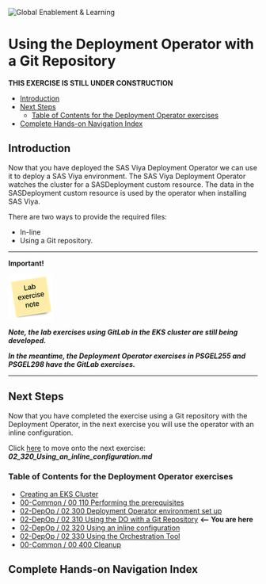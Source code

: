 ![Global Enablement & Learning](https://gelgitlab.race.sas.com/GEL/utilities/writing-content-in-markdown/-/raw/master/img/gel_banner_logo_tech-partners.jpg)

# Using the Deployment Operator with a Git Repository

**THIS EXERCISE IS STILL UNDER CONSTRUCTION**

* [Introduction](#introduction)
* [Next Steps](#next-steps)
  * [Table of Contents for the Deployment Operator exercises](#table-of-contents-for-the-deployment-operator-exercises)
* [Complete Hands-on Navigation Index](#complete-hands-on-navigation-index)

## Introduction

Now that you have deployed the SAS Viya Deployment Operator we can use it to deploy a SAS Viya environment.
The SAS Viya Deployment Operator watches the cluster for a SASDeployment custom resource. The data in the SASDeployment custom resource is used by the operator when installing SAS Viya.

There are two ways to provide the required files:

* In-line
* Using a Git repository.

---

**Important!**

![Lab note](../../img/Lab_note.png)

***Note, the lab exercises using GitLab in the EKS cluster are still being developed.***

***In the meantime, the Deployment Operator exercises in PSGEL255 and PSGEL298 have the GitLab exercises.***

<!--

In this exercise we will look at using the Git method, using the GitLab server that you set-up in the initial exercise.

This exercise assumes that you have completed the initial setup steps, [see here](./11_300_Deployment_Operator_environment_set-up.md).

To illustrate using the deployment operator, in this lab you will use the operator to perform the following tasks:

* Deploy a specific cadence release.
* Upgrade within that cadence release.
* Upgrade to a new cadence version.

## Using the Deployment Operator to deploy a specific version (CADENCE_RELEASE) of Viya

Earlier you created the GitLab server, in this exercise you will create a "**Discovery**" project that will be used to manage the files for the SAS environment.

Again, we will use the default Administration (root) user to simplify the exercise instructions.

Use the following steps to configure and deploy the SAS environment.

### Step 1. Extract the order secrets

For this you need the certificates that are contained in the `SASViyaV4_{order number}_certs.zip` file, as well as the license file.

1. Unzip the files.

    ```sh
    # Set environment variable
    DEPOP_VER=stable-2020.1.5

    # Create target directory
    mkdir -p ~/project/operator-driven/git-projects/discovery/secrets
    cd ~/project/operator-driven/git-projects/discovery/secrets
    #unzip files
    unzip ~/project/operator-setup/${DEPOP_VER}/SASViyaV4_*_certs.zip
    ```

1. Copy the license file.

   To make the next lab steps easier we will give the license file a generic name (**SASViyaV4_license.jwt**).

    ```sh
    # Create license directory
    mkdir -p ~/project/operator-driven/git-projects/discovery/secrets/license
    # Copy the files
    cp ~/project/operator-setup/${DEPOP_VER}/*.jwt ~/project/operator-driven/git-projects/discovery/secrets/license/SASViyaV4_license.jwt
    ```

### Step 2. Create the Viya configuration for Discovery

#### 2.1 Configure Crunchy for TLS

1. Following the instructions in the postgres README file, we are told to create this file.

    ```sh
    cd ~/project/operator-driven/git-projects/discovery

    mkdir -p ./site-config/postgres

    cat ~/project/operator-setup/${DEPOP_VER}/sas-bases/examples/configure-postgres/internal/custom-config/postgres-custom-config.yaml | \
    sed 's|\-\ {{\ HBA\-CONF\-HOST\-OR\-HOSTSSL\ }}|- hostssl|g' | \
    sed 's|\ {{\ PASSWORD\-ENCRYPTION\ }}| scram-sha-256|g' \
    > ./site-config/postgres/postgres-custom-config.yaml
    ```

#### 2.2 Creating a TLS-related file in `./site-config/`

2. Creating a TLS configuration.

    ```sh
    cd ~/project/operator-driven/git-projects/discovery
    mkdir -p ./site-config/security/
    # create the certificate issuer called "sas-viya-issuer"
    sed 's|{{.*}}|sas-viya-issuer|g' ~/project/operator-setup/${DEPOP_VER}/sas-bases/examples/security/cert-manager-provided-ingress-certificate.yaml  \
    > ./site-config/security/cert-manager-provided-ingress-certificate.yaml
    ```

#### 2.3 Create the sitedefault file

In this exercise we will use an OpenLDAP server (GELLDAP) deployed into the Viya namespace. The GELLDAP server comes with pre-written sitedefault and SSSD information.

3. Let's copy the provided file in the proper location. This is under the site-config folder

    ```sh
    # Copy the site-default file
    cp ~/project/operator-driven/git-projects/gelldap2/no_TLS/gelldap-sitedefault.yaml \
    ~/project/operator-driven/git-projects/discovery/site-config/
    ```

#### 2.4 Create the storage class patch

A custom Storage Class will be used to support RWX access for components that needs it (CAS, backup manager, etc...)

1. Run this code to create a patch that we will reference in our kustomization.yaml file

    ```sh
    cd ~/project/operator-driven/git-projects/discovery/site-config/
    cat > ~/project/operator-driven/git-projects/discovery/site-config/storageclass.yaml <<-EOF
    kind: PersistentStorageClass
    metadata:
      name: wildcard
    spec:
      storageClassName: sas-gke #GCP file with sas UID/GID
    EOF
    ```

#### 2.5 Create the kustomization.yaml file

Now that you have created the above configuration files you need a kustomisation.yaml file that references them.

4. Issue the following command to create the kustomization.yaml file.

    ```sh
    NS=discovery
    STUDENT=$(cat ~/student.txt)
    INGRESS_FQDN=$STUDENT.gelsandbox.gke.unx.sas.com

    bash -c "cat << EOF > ~/project/operator-driven/git-projects/discovery/kustomization.yaml
    ---
    #namespace: discovery
    namespace: ${NS}
    resources:
      - sas-bases/base
      - sas-bases/overlays/cert-manager-issuer     # TLS
      - sas-bases/overlays/network/ingress
      - sas-bases/overlays/network/ingress/security   # TLS
      - sas-bases/overlays/internal-postgres
      - sas-bases/overlays/crunchydata
      - sas-bases/overlays/cas-server
      - sas-bases/overlays/internal-elasticsearch    # New Stable 2020.1.3
      - sas-bases/overlays/update-checker       # added update checker
      - sas-bases/overlays/cas-server/auto-resources    # CAS-related
    configurations:
      - sas-bases/overlays/required/kustomizeconfig.yaml  # required for 0.6
    transformers:
      - sas-bases/overlays/network/ingress/security/transformers/product-tls-transformers.yaml   # TLS
      - sas-bases/overlays/network/ingress/security/transformers/ingress-tls-transformers.yaml   # TLS
      - sas-bases/overlays/network/ingress/security/transformers/backend-tls-transformers.yaml   # TLS
      - sas-bases/overlays/internal-elasticsearch/sysctl-transformer.yaml                    # New Stable 2020.1.3
      - sas-bases/overlays/required/transformers.yaml
      - sas-bases/overlays/internal-postgres/internal-postgres-transformer.yaml
      - site-config/security/cert-manager-provided-ingress-certificate.yaml     # TLS
      - sas-bases/overlays/cas-server/auto-resources/remove-resources.yaml    # CAS-related
      - sas-bases/overlays/internal-elasticsearch/internal-elasticsearch-transformer.yaml    # New Stable 2020.1.3
      #- sas-bases/overlays/scaling/zero-scale/phase-0-transformer.yaml
      #- sas-bases/overlays/scaling/zero-scale/phase-1-transformer.yaml

    # set a custom Storage Class for PersistentVolumeClaims
    # a new SC is required to support ReadWriteMany access
    # Note: annotationSelector is how we limit which PV use azurefiles/RWX versus default RWO.
    patches:
      - path: site-config/storageclass.yaml
        target:
          kind: PersistentVolumeClaim
          annotationSelector: sas.com/component-name in (sas-cas-operator,sas-backup-job,sas-event-stream-processing-studio-app,sas-reference-data-deploy-utilities,sas-data-quality-services,sas-model-publish,sas-commonfiles) # becomes default for sas-backup-job,sas-data-quality-services,sas-commonfiles with 2020.1.4
    configMapGenerator:
      - name: ingress-input
        behavior: merge
        literals:
          - INGRESS_HOST=${NS}.${INGRESS_FQDN}
      - name: sas-shared-config
        behavior: merge
        literals:
          - SAS_SERVICES_URL=https://${NS}.${INGRESS_FQDN}
      - name: sas-consul-config            ## This injects content into consul. You can add, but not replace
        behavior: merge
        files:
          - SITEDEFAULT_CONF=site-config/gelldap-sitedefault.yaml # point to our GELLDAP configured site-default
      # # This is to fix an issue that only appears in RACE Exnet.
      # # Do not do this at a customer site
      - name: sas-go-config
        behavior: merge
        literals:
          - SAS_BOOTSTRAP_HTTP_CLIENT_TIMEOUT_REQUEST='5m'
    generators:
      - site-config/postgres/postgres-custom-config.yaml
    EOF"
    ```

#### 2.6 Push the Viya configuration files to the Git project

Now we need to push the configuration files to the Git project to put them under version control.

1. Issue the following commands to push the files.

    ```sh
    cd ~/project/operator-driven/git-projects/discovery

    PROJECT_URL=http://gitlab.${INGRESS_FQDN}/root/discovery.git

    # Initialize the Discovery git repository
    git init
    git remote add origin $PROJECT_URL

    # Now push the file to your Git project
    git add .
    git commit -m "Initial commit of the Discovery configuration."

    # PUSH the files
    git push $PROJECT_URL
    ```

    The Discovery project should now have your Viya configuration files. Feel free to check!

    To get the URL and password for the admin user issue the following.

    ```sh
    cat ~/urls.md | grep GitLab
    ```

### Step 3. Create the deployment Custom Resource

The next step is to create the custom resource for the Discovery environment. But first some advice on creating the SASDeployment custom resource definition.

In order to use, or reference, the files storage in the Git project the 'userContent', license information and secrets all need to reference the Git project.

The deployment operator uses the HashiCorp 'Go-Getter' code. To understand the format of the reference see [HashiCorp's Go Getter](https://pkg.go.dev/github.com/hashicorp/go-getter@v1.4.1?tab=overview#url-format). For example, in your environment it would look something like the following.

```log
userContent:
  url: git::http://gitlab.<your_sas_ID>.gelsandbox.aks.unx.sas.com/root/discovery.git
```

Before you create the custom resource we need to add an annotation to ensure that all the configuration files are read when the 'kubectl apply' is issued. In the code below you will see a line with the following: `operator.sas.com/checksum: ""`

**So, why do you need to do this?**

The short answer is that the deployment operator is only looking for changes to a Custom Resource. If the CR exists and the change is in the kustomization.yaml or one of the other configuration files this wouldn't be picked up.

Changing the 'checksum' will force a change to trigger the deployment operator, the operator will then go and access and read ALL the YAML configuration (YAML) files. Thus updating your deployment. Later you will change the CAS Server configuration to illustrate this type of change.

*Please note, at the time of updating this lab exercise the need to null the checksum is undocumented.*

To deploy the SAS Viya environment using a custom resource that references the files in the GitLab project you would need to create the following.

```log
apiVersion: orchestration.sas.com/v1alpha1
kind: SASDeployment
metadata:
  annotations:
    environment.orchestration.sas.com/readOnlyRootFilesystem: "false"
    operator.sas.com/checksum: ""
  name: discovery-sasdeployment
spec:
  cadenceName: "stable"
  cadenceVersion: "2020.1.4"
  cadenceRelease: "20210406.1617742339205"
  repositoryWarehouse:
    url: https://ses.sas.download/ses           ## this is the default value
    updatePolicy: Never                         ## this is the default value. The alternative is 'Releases'
  # The following is an example of using URLs to specify user
  # content, a license, a client certificate, and a CA certiciate.
  userContent:
    # See HashiCorp's Go Getter "URL Format" documentation for details:
    #    https://pkg.go.dev/github.com/hashicorp/go-getter@v1.4.1?tab=overview#url-format
    url: git::http://gitlab.<your wildcard alias>/root/discovery.git
  license:
    url: http://gitlab.<your wildcard alias>/root/discovery/-/raw/master/secrets/license/SASViyaV4_license.jwt
  clientCertificate:
    url: http://gitlab.<your wildcard alias>/root/discovery/-/raw/master/secrets/entitlement-certificates/entitlement_certificate.pem
  caCertificate:
    url: http://gitlab.<your wildcard alias>/root/discovery/-/raw/master/secrets/ca-certificates/SAS_CA_Certificate.pem
```

*Note: You might have noticed that we have "hard-coded" the cadence version and release to use an older version of Viya. The goal is to show you (in the following steps) how to use the deployment operator to update the software to a more recent release and version.*

1. Issue the following command to create the custom resource.

    ```sh
    cd ~/project/operator-driven/git-projects/discovery/

    # STUDENT=$(cat ~/student.txt)
    # INGRESS_FQDN=$STUDENT.gelsandbox.aks.unx.sas.com

    echo $INGRESS_FQDN

    bash -c "cat << EOF > ~/project/operator-driven/git-projects/discovery/discovery-url-sasdeployment.yaml
    apiVersion: orchestration.sas.com/v1alpha1
    kind: SASDeployment
    metadata:
      annotations:
        environment.orchestration.sas.com/readOnlyRootFilesystem: \"false\"
        operator.sas.com/checksum: \"\"
      name: discovery-sasdeployment
    spec:
      cadenceName: \"stable\"
      cadenceVersion: \"2020.1.4\"
      cadenceRelease: \"20210406.1617742339205\"
      repositoryWarehouse:
        url: https://ses.sas.download/ses           ## this is the default value
        updatePolicy: Never                         ## this is the default value. The alternative is 'Releases'
      # The following is an example of using URLs to specify user
      # content, a license, a client certificate, and a CA certiciate.
      userContent:
        # See HashiCorp's Go Getter \"URL Format\" documentation for details:
        #    https://pkg.go.dev/github.com/hashicorp/go-getter@v1.4.1?tab=overview#url-format
        url: git::http://gitlab.${INGRESS_FQDN}/root/discovery.git
      license:
        url: http://gitlab.${INGRESS_FQDN}/root/discovery/-/raw/master/secrets/license/SASViyaV4_license.jwt
      clientCertificate:
        url: http://gitlab.${INGRESS_FQDN}/root/discovery/-/raw/master/secrets/entitlement-certificates/entitlement_certificate.pem
      caCertificate:
        url: http://gitlab.${INGRESS_FQDN}/root/discovery/-/raw/master/secrets/ca-certificates/SAS_CA_Certificate.pem
    EOF"
    ```

1. Following good practice we should push the CR to your Discovery Git project.

    ```sh
    cd ~/project/operator-driven/git-projects/discovery

    PROJECT_URL=http://gitlab.${INGRESS_FQDN}/root/discovery.git

    # Now push the CR file to your Git project
    git add .
    git commit -m "Commit the CR for the Discovery configuration."

    # PUSH the files
    git push $PROJECT_URL
    ```

### Step 4. Deploy GELLDAP to the Discovery namespace

We will use the GEL OpenLDAP (GELLDAP) as the LDAP for user authentication and identities. So we need to set this up first.  We will run the GELLDAP within the Discovery namespace to simplify the connectivity to the GELLDAP instance.

1. Create the discovery namespace.

    ```sh
    kubectl create ns discovery
    ```

1. Deploy GELLDAP into the Discovery namespace using your Git project.

    ```sh
    cd ~/project/operator-driven/git-projects/gelldap2/
    # Set the namespace and deploy
    NS=discovery
    kubectl apply -f gelldap-build.yaml -n ${NS}
    ```

1. Use the following to confirm the pod is running.

    ```sh
    # Confirm that the gelldap pod is running
    kubectl -n ${NS} get all,cm -l app.kubernetes.io/part-of=gelldap
    ```

    You should see output similar to the following.

    ```log
    NAME                                  READY   STATUS    RESTARTS   AGE
    pod/gelldap-server-5bf7594dd7-xx429   1/1     Running   0          15s

    NAME                      TYPE        CLUSTER-IP     EXTERNAL-IP   PORT(S)             AGE
    service/gelldap-service   ClusterIP   10.0.145.81    <none>        389/TCP             15s
    service/gelmail-service   ClusterIP   10.0.174.233   <none>        1025/TCP,8025/TCP   15s

    NAME                             READY   UP-TO-DATE   AVAILABLE   AGE
    deployment.apps/gelldap-server   1/1     1            1           15s

    NAME                                        DESIRED   CURRENT   READY   AGE
    replicaset.apps/gelldap-server-5bf7594dd7   1         1         1       15s

    NAME                                 DATA   AGE
    configmap/gelldap-bootstrap-users    1      15s
    configmap/gelldap-memberof-overlay   1      15s
    ```


### Step 5. Apply the CR to deploy the discovery environment

Now apply the CR yaml file to deploy the SAS Viya software.

You could do this using the local copy of the custom resource YAML, using the following command. But **DON'T!**

```sh
kubectl apply -f discovery-url-sasdeployment.yaml -n discovery
```

It would be better to use the custom resource stored in the Git project. This is to illustrate using files that have been placed under version control.

---

![notes](../../img/Lab_note.png)

Before you can use the `kubectl apply` referencing the files in the Git project we will make the Discovery project "**Public**".

We need to do this as when you created the project using the command-line it was created as a private project by default. Additionally, to simplify the lab exercises we haven't created an SSH key and added it to your GitLab configuration.

Perform the following manual steps to make the Discovery project public.

1. Login to your GitLab instance. Use the following to get the URL and root user password.

    ```sh
    cat ~/urls.md | grep GitLab
    ```

1. Open the project settings.

    ![discovery_settings1](../../img/discovery_settings.png)

1. Make the project "**Public**" and '**save changes**'.

    ![discovery_settings2](../../img/discovery_settings2.png)

---

Now that the Discovery project is Public you can proceed with deploying the SAS Viya environment.

4. Deploy the discovery environment.

    ```sh
    # Set the namespace and Git URL
    NS=discovery
    GITLAB_URL=http://gitlab.${INGRESS_FQDN}

    # Issue the apply command using the Git project reference
    kubectl apply -f ${GITLAB_URL}/root/discovery/-/raw/master/discovery-url-sasdeployment.yaml -n ${NS}
    ```

1. Make sure it has worked and that the SASDeployment CR was successfully deployed.

    ```sh
    watch kubectl -n discovery get SASDeployment
    ```

    You should see the state change from PENDING -> RECONCILING -> SUCCEEDED. For example.

    ```log
    NAME                      STATE       CADENCENAME   CADENCEVERSION   CADENCERELEASE           AGE
    discovery-sasdeployment   SUCCEEDED   stable        2020.1.4         20210406.1617742339205   2m15s
    ```

    If it is in a "FAILED" state, then run this command to determine the issue.

    ```sh
    kubectl -n discovery describe SASDeployment
    ```

Otherwise, you can watch the deployment progress using the following command.

```sh
watch kubectl -n discovery get pods -o wide
```

Notice the presence, in that namespace, of a pod called `sas-deployment-operator-reconcile`. If you look at the logs of this pod, you will see the activities performed by it.

### Login to confirm you have a working environment (optional)

Before you proceed you might want to confirm that you have a working environment. Once the environment has started you could logon to confirm the access using one of the LDAP users.

* Username: sasadm
* Password: lnxsas

1. Let's store the URLs in a file, for later use.

    ```sh
    NS=discovery
    DRIVE_URL="https://$(kubectl -n ${NS} get ing sas-drive-app -o custom-columns='hosts:spec.rules[*].host' --no-headers)/SASDrive/"
    EV_URL="https://$(kubectl -n ${NS} get ing sas-drive-app -o custom-columns='hosts:spec.rules[*].host' --no-headers)/SASEnvironmentManager/"
    # Write the URLs to the urls.md file
    printf "\n" | tee -a ~/urls.md
    printf "\n  ************************ $NS URLs ************************" | tee -a ~/urls.md
    printf "\n* [Viya Drive ($NS) URL (HTTP**S**)]( ${DRIVE_URL} )" | tee -a ~/urls.md
    printf "\n* [Viya Environment Manager ($NS) URL (HTTP**S**)]( ${EV_URL} )\n\n" | tee -a ~/urls.md
    ```

1. Login to confirm your access.

    Use the following command to view the stored URLs.

    ```sh
    cat ~/urls.md | grep discovery
    ```

### Step 6. Confirm the version, and check for updates

Earlier, we chose a very specific version of the software (`cadenceRelease: "20210406.1617742339205"`).

So now, we need to confirm that is what we got, and we need to check if by chance there would be any updates available.

1. First, to confirm the version, you can run:

    ```sh
    kubectl -n discovery get cm -o yaml | grep ' SAS_CADENCE'
    ```

1. You should see exactly (pay particular attention to the `_RELEASE` line):

    ```log
    SAS_CADENCE_DISPLAY_NAME: Stable 2020.1.4
    SAS_CADENCE_DISPLAY_SHORT_NAME: Stable
    SAS_CADENCE_DISPLAY_VERSION: 2020.1.4
    SAS_CADENCE_NAME: stable
    SAS_CADENCE_RELEASE: "20210406.1617742339205"
    SAS_CADENCE_VERSION: 2020.1.4
    ```

1. Now, in order to check for updates, we need to use the aptly-named "update-checker".

   Start by locating the Kubernetes cronjob called **update-checker**.

    ```sh
    kubectl -n discovery get cronjobs
    ```

    You should see:

    ```log
    NAME                                 SCHEDULE       SUSPEND   ACTIVE   LAST SCHEDULE   AGE
    sas-backup-purge-job                 15 0 1/1 * ?   False     0        <none>          15h
    sas-deployment-operator-autoupdate   29 12 * * *    False     0        <none>          6h16m
    sas-scheduled-backup-job             0 1 * * 0      False     0        <none>          15h
    sas-update-checker                   0 0 * * 0      False     0        <none>          15h
    ```

1. To create a new Job from this CronJob, execute:

    ```sh
    kubectl -n discovery create job --from=cronjob/sas-update-checker  instant-update-check-001
    ```

1. Review the **Job** and the **Pod**

    ```sh
    kubectl -n discovery get job,pod  -l 'app.kubernetes.io/name=sas-orchestration'
    ```

    You should see:

    ```log
    NAME                                                   COMPLETIONS   DURATION   AGE
    job.batch/instant-update-check-001                     1/1           5s         2m
    job.batch/sas-deployment-operator-reconcile-87e8de19   1/1           2m39s      6h20m
    job.batch/sas-deployment-operator-reconcile-8ad6f7fb   1/1           2m40s      15h

    NAME                                                   READY   STATUS      RESTARTS   AGE
    pod/instant-update-check-001-t9mtj                     0/1     Completed   0          2m
    pod/sas-deployment-operator-reconcile-87e8de19-4rkhj   0/1     Completed   0          6h20m
    pod/sas-deployment-operator-reconcile-8ad6f7fb-tp8d7   0/1     Completed   0          15h
    ```

1. And so now, let's look at the log of the "instant-update-check" pod:

    ```sh
    kubectl -n discovery logs  $(kubectl -n discovery get pods | grep instant | cut -d " " -f 1 )
    ```

   The output is quite large, but you should look at it carefully. It will be similar to this sample output.

    <details>

    <summary>Click to expand, to see the sample output.</summary>

    ```log
    The report command started
    Current time is '2021-05-05T22:43:49Z'
    Deployed release 'stable-2020.1.4-20210406.1617742339205':
        Support level is 'SUPPORTED'
        Support ends '2021-07-21T14:00:00.000Z'
    New release available for deployed version 'stable-2020.1.4': 'stable-2020.1.4-20210505.1620229048452'.
        New content available at: 'stable-2020.1.4-20210505.1620229048452'.
            Different versions:
                'sas-analytics-services' version '1.13.0-20210309.1615322162904' has an available update '1.13.2-20210414.1618427696399'
                'sas-backup-agent' version '2.24.3-20210316.1615901768492' has an available update '2.24.6-20210407.1617792857004'
                'sas-backup-job' version '1.18.2-20210323.1616504867137' has an available update '1.18.3-20210401.1617273571438'
                'sas-cachelocator' version '1.24.5-20210318.1616103911039' has an available update '1.24.6-20210406.1617715328324'
                'sas-cacheserver' version '1.24.5-20210318.1616103881060' has an available update '1.24.6-20210406.1617715295807'
                'sas-cas-control' version '2.4.1-20210304.1614885072841' has an available update '2.4.5-20210405.1617653469642'
                'sas-cas-operator' version '3.2.23-20210309.1615320605476' has an available update '3.2.24-20210414.1618408873485'
                'sas-cas-server' version '1.16.6-20210326.1616795492064' has an available update '1.16.11-20210421.1619014115607'
                'sas-code-debugger' version '2.1.11-20210215.1613415421566' has an available update '2.1.13-20210402.1617386109299'
                'sas-compute' version '1.14.19-20210325.1616679207336' has an available update '1.14.22-20210418.1618749206505'
                'sas-config-init' version '1.6.10-20210312.1615510802609' has an available update '1.6.11-20210503.1620068776084'
                'sas-consul-server' version '1.310005.1-20210310.1615404407333' has an available update '1.310005.2-20210405.1617664394581'
                'sas-data-plans' version '1.23.1-20210302.1614725210974' has an available update '1.23.5-20210406.1617718877266'
                'sas-data-profiles' version '4.34.0-20210302.1614728468176' has an available update '4.34.1-20210406.1617728426916'
                'sas-data-studio-app' version '1.24.6-20210310.1615401382263' has an available update '1.24.14-20210407.1617823823976'
                'sas-db-migrator' version '1.2.3-20210312.1615590860623' has an available update '1.2.4-20210408.1617895499636'
                'sas-deployment-operator' version '1.41.0-20210312.1615582998643' has an available update '1.41.3-20210428.1619651404265'
                'sas-job-execution-app' version '2.19.1-20210311.1615466379861' has an available update '2.19.3-20210407.1617803223272'
                'sas-k8s-common' version '2.13.5-20210322.1616439847387' has an available update '2.13.8-20210414.1618432327352'
                'sas-krb5-proxy' version '1.0.1-20210317.1616006523568' has an available update '1.0.2-20210414.1618425122342'
                'sas-lineage-app' version '2.12.0-20210303.1614811918098' has an available update '2.12.1-20210407.1617808160855'
                'sas-logon-app' version '2.43.1-20210305.1614982778041' has an available update '2.43.6-20210416.1618595762782'
                'sas-model-publish' version '2.30.6-20210310.1615396889324' has an available update '2.30.8-20210427.1619540956586'
                'sas-open-source-config' version '1.28.3-20210315.1615792716625' has an available update '1.28.4-20210330.1617121625641'
                'sas-orchestration' version '1.41.1-20210319.1616121181095' has an available update '1.41.3-20210428.1619651404265'
                'sas-prepull' version '1.4.3-20210318.1616072014686' has an available update '1.4.4-20210419.1618847140884'
                'sas-programming-environment' version '1.15.21-20210326.1616800406785' has an available update '1.15.23-20210416.1618609563168'
                'sas-readiness' version '1.6.0-20210311.1615494587649' has an available update '1.6.1-20210416.1618593053927'
                'sas-restore-job' version '1.18.2-20210323.1616504867137' has an available update '1.18.3-20210401.1617273571438'
                'sas-scheduler' version '3.28.0-20210304.1614892522244' has an available update '3.28.1-20210326.1616783575158'
                'sas-score-definitions' version '2.24.0-20210302.1614706212246' has an available update '2.24.3-20210408.1617906468822'
                'sas-score-execution' version '2.23.0-20210302.1614706428231' has an available update '2.23.3-20210408.1617906608535'
                'sas-transfer' version '2.32.2-20210311.1615473474297' has an available update '2.32.4-20210421.1619027841205'
                'sas-transformations' version '2.25.1-20210302.1614725096216' has an available update '2.25.5-20210406.1617718766580'
    New release available for deployed cadence 'stable': 'stable-2020.1.5-20210505.1620237169526'.
        New content available at: 'stable-2020.1.5-20210505.1620237169526'.
            Different versions:
                'sas-analytics-components' version '20.21.0-20210304.1614869982571' has an available update '20.22.3-20210411.1618136560504'
                'sas-analytics-events' version '1.6.0-20210303.1614804432652' has an available update '1.7.0-20210408.1617909885680'
                'sas-analytics-services' version '1.13.0-20210309.1615322162904' has an available update '1.13.2-20210414.1618427696399'
                'sas-annotations' version '2.12.0-20210305.1614944041393' has an available update '2.13.1-20210408.1617875839639'
                'sas-app-registry' version '1.55.10-20210305.1614966534321' has an available update '1.57.15-20210409.1617963544181'
                'sas-arke' version '1.8.3-20210310.1615411212474' has an available update '1.9.3-20210406.1617718891428'
                'sas-audit' version '1.60.1-20210312.1615562197675' has an available update '1.61.0-20210406.1617720769810'
                'sas-authorization' version '3.34.2-20210310.1615412339711' has an available update '3.35.3-20210413.1618326031678'
                'sas-backup-agent' version '2.24.3-20210316.1615901768492' has an available update '2.25.0-20210410.1618053198693'
                'sas-backup-job' version '1.18.2-20210323.1616504867137' has an available update '1.19.1-20210415.1618501536728'
                'sas-cachelocator' version '1.24.5-20210318.1616103911039' has an available update '1.25.2-20210416.1618534317103'
                'sas-cacheserver' version '1.24.5-20210318.1616103881060' has an available update '1.25.2-20210416.1618534495508'
                'sas-cas-administration' version '1.29.2-20210304.1614887691361' has an available update '1.30.1-20210407.1617818043521'
                'sas-cas-control' version '2.4.1-20210304.1614885072841' has an available update '2.4.5-20210405.1617653469642'
                'sas-cas-operator' version '3.2.23-20210309.1615320605476' has an available update '3.3.20-20210419.1618845902632'
                'sas-cas-server' version '1.16.6-20210326.1616795492064' has an available update '1.17.36-20210419.1618868580047'
                'sas-catalog-services' version '4.11.1-20210308.1615210347472' has an available update '4.13.0-20210407.1617805937704'
                'sas-certframe' version '3.12.4-20210310.1615413864075' has an available update '3.13.8-20210406.1617724576236'
                'sas-code-debugger' version '2.1.11-20210215.1613415421566' has an available update '2.1.13-20210402.1617386109299'
                'sas-comments' version '2.60.0-20210309.1615277703539' has an available update '2.61.0-20210409.1617977727358'
                'sas-commonfiles' version '1.0.7-20210331.1617232143874' has an available update '1.1.9-20210419.1618851058873'
                'sas-compute' version '1.14.19-20210325.1616679207336' has an available update '1.15.1-20210416.1618599907572'
                'sas-config-init' version '1.6.10-20210312.1615510802609' has an available update '1.6.11-20210503.1620068776084'
                'sas-config-reconciler' version '1.6.1-20210305.1614954838163' has an available update '1.7.0-20210409.1618007671053'
                'sas-configuration' version '1.62.0-20210309.1615317988666' has an available update '1.63.0-20210409.1618001501712'
                'sas-consul-server' version '1.310005.1-20210310.1615404407333' has an available update '1.310005.2-20210405.1617664394581'
                'sas-conversation-designer-app' version '2.2.1-20210314.1615687376180' has an available update '2.4.6-20210412.1618251378849'
                'sas-credentials' version '1.29.0-20210305.1614957147923' has an available update '1.30.1-20210413.1618326618253'
                'sas-crossdomainproxy' version '1.15.1-20210302.1614705346645' has an available update '1.16.2-20210408.1617896965651'
                'sas-crunchy-data-operator-api-server' version '20.6.1-20210324.1616614042834' has an available update '20.7.0-20210405.1617627932781'
                'sas-crunchy-data-postgres-operator' version '20.9.5-20210318.1616076036914' has an available update '20.10.0-20210406.1617736150985'
                'sas-data-explorer-app' version '1.25.2-20210303.1614797282819' has an available update '1.26.0-20210406.1617720570935'
                'sas-data-flows' version '1.10.0-20210303.1614807803071' has an available update '1.13.0-20210414.1618435088215'
                'sas-data-mining-models' version '39.14.0-20210308.1615219395547' has an available update '39.15.5-20210414.1618429666294'
                'sas-data-mining-project-settings' version '39.12.0-20210308.1615221338764' has an available update '39.13.4-20210406.1617721655096'
                'sas-data-mining-results' version '22.28.0-20210308.1615221944652' has an available update '22.29.5-20210406.1617721643685'
                'sas-data-mining-services' version '39.26.25-20210310.1615412195092' has an available update '39.30.27-20210414.1618396623961'
                'sas-data-plans' version '1.23.1-20210302.1614725210974' has an available update '1.23.5-20210406.1617718877266'
                'sas-data-profiles' version '4.34.0-20210302.1614728468176' has an available update '4.34.1-20210406.1617728426916'
                'sas-data-server-utility' version '20.10.5-20210319.1616161247337' has an available update '20.11.1-20210408.1617844217390'
                'sas-data-sources' version '3.35.0-20210303.1614787453902' has an available update '3.36.0-20210407.1617805905247'
                'sas-data-studio-app' version '1.24.6-20210310.1615401382263' has an available update '1.24.14-20210407.1617823823976'
                'sas-db-migrator' version '1.2.3-20210312.1615590860623' has an available update '1.2.4-20210408.1617895499636'
                'sas-deployment-data' version '1.5.1-20210311.1615501649124' has an available update '1.6.0-20210412.1618249972381'
                'sas-deployment-operator' version '1.41.0-20210312.1615582998643' has an available update '1.45.1-20210429.1619740634080'
                'sas-device-management' version '2.46.0-20210309.1615268644823' has an available update '2.53.0-20210409.1617943377173'
                'sas-drive-app' version '3.19.1-20210310.1615364293189' has an available update '3.23.5-20210414.1618384776894'
                'sas-environment-manager-app' version '4.13.16-20210316.1615870797521' has an available update '4.16.18-20210414.1618431306656'
                'sas-feature-flags' version '1.0.0-20210305.1614980316272' has an available update '1.2.22-20210409.1617965810945'
                'sas-files' version '2.42.3-20210318.1616063551156' has an available update '2.44.0-20210415.1618486051181'
                'sas-folders' version '2.60.1-20210309.1615298410778' has an available update '2.61.2-20210409.1617979326244'
                'sas-fonts' version '1.101.0-20210309.1615279369197' has an available update '1.109.0-20210409.1617954063443'
                'sas-geo-enrichment' version '1.21.0-20210304.1614827769190' has an available update '1.22.1-20210407.1617817722183'
                'sas-gpu-server' version '0.11.22-20210316.1615904419061' has an available update '0.12.31-20210419.1618827997271'
                'sas-graph-builder-app' version '1.80.0-20210309.1615308674461' has an available update '1.87.0-20210412.1618240606159'
                'sas-graph-templates' version '1.95.0-20210309.1615281458778' has an available update '1.101.0-20210413.1618301838568'
                'sas-identities' version '2.42.1-20210304.1614892395214' has an available update '2.43.1-20210413.1618327631242'
                'sas-import-9' version '1.12.39-20210312.1615563067954' has an available update '1.14.40-20210412.1618216628116'
                'sas-information-catalog-app' version '1.4.2-20210312.1615575645877' has an available update '1.6.0-20210407.1617807707115'
                'sas-job-execution' version '2.30.2-20210311.1615494455381' has an available update '2.31.1-20210413.1618328183448'
                'sas-job-execution-app' version '2.19.1-20210311.1615466379861' has an available update '2.19.3-20210407.1617803223272'
                'sas-k8s-common' version '2.13.5-20210322.1616439847387' has an available update '2.16.5-20210428.1619574503181'
                'sas-krb5-proxy' version '1.0.1-20210317.1616006523568' has an available update '1.0.2-20210414.1618425122342'
                'sas-launcher' version '1.25.11-20210322.1616441352568' has an available update '1.26.3-20210412.1618234113254'
                'sas-lineage-app' version '2.12.0-20210303.1614811918098' has an available update '2.12.1-20210407.1617808160855'
                'sas-links' version '1.111.0-20210309.1615285306337' has an available update '1.121.0-20210413.1618305565231'
                'sas-localization' version '1.13.10-20210317.1616019118285' has an available update '1.15.34-20210504.1620113208179'
                'sas-logon-app' version '2.43.1-20210305.1614982778041' has an available update '2.44.4-20210419.1618836339613'
                'sas-mail' version '1.59.0-20210304.1614866752667' has an available update '1.60.0-20210408.1617905036149'
                'sas-maps' version '1.118.0-20210309.1615285797078' has an available update '1.132.0-20210414.1618392371245'
                'sas-ml-pipeline-automation' version '39.26.0-20210308.1615222182668' has an available update '39.27.7-20210414.1618408485342'
                'sas-model-publish' version '2.30.6-20210310.1615396889324' has an available update '2.32.3-20210414.1618370149646'
                'sas-model-repository' version '3.17.44-20210310.1615414712160' has an available update '3.18.76-20210416.1618608008242'
                'sas-model-studio-app' version '1.77.2-20210308.1615241926715' has an available update '1.90.0-20210409.1618000712671'
                'sas-natural-language-conversations' version '1.6.2-20210312.1615572243715' has an available update '1.7.1-20210409.1617973667898'
                'sas-natural-language-generation' version '1.9.2-20210311.1615424130725' has an available update '1.10.0-20210408.1617850497269'
                'sas-natural-language-understanding' version '3.7.1-20210311.1615424640957' has an available update '3.8.0-20210408.1617851000870'
                'sas-notifications' version '1.57.0-20210304.1614874332460' has an available update '1.58.1-20210419.1618840002404'
                'sas-office-addin-app' version '1.0.3-20210309.1615326446371' has an available update '1.3.0-20210409.1618001987366'
                'sas-open-source-config' version '1.28.3-20210315.1615792716625' has an available update '1.30.3-20210419.1618838665008'
                'sas-opendistro' version '7.1.5-20210211.1613036266957' has an available update '7.2.0-20210312.1615562152650'
                'sas-opendistro-operator' version '7.3.2-20210215.1613407804534' has an available update '7.5.1-20210413.1618337290110'
                'sas-opendistro-sysctl' version '1.0.1-20210127.1611745617060' has an available update '1.1.0-20210223.1614095823287'
                'sas-orchestration' version '1.41.1-20210319.1616121181095' has an available update '1.45.1-20210429.1619740634080'
                'sas-preferences' version '1.60.0-20210304.1614872848839' has an available update '1.61.0-20210407.1617808932263'
                'sas-prepull' version '1.4.3-20210318.1616072014686' has an available update '1.4.4-20210419.1618847140884'
                'sas-programming-environment' version '1.15.21-20210326.1616800406785' has an available update '1.16.40-20210419.1618854486669'
                'sas-projects' version '1.24.0-20210304.1614827766151' has an available update '1.25.1-20210407.1617817726903'
                'sas-rabbitmq-server' version '3.811002.4-20210311.1615424395048' has an available update '3.811003.0-20210325.1616687476265'
                'sas-readiness' version '1.6.0-20210311.1615494587649' has an available update '1.6.1-20210416.1618593053927'
                'sas-report-distribution' version '2.59.20-20210305.1614965817133' has an available update '2.61.16-20210409.1617964444333'
                'sas-report-execution' version '2.40.1-20210310.1615393273597' has an available update '2.55.3-20210416.1618596290386'
                'sas-report-renderer' version '1.109.2-20210311.1615484644731' has an available update '1.119.0-20210409.1617942639718'
                'sas-report-services-group' version '4.21.1-20210309.1615271474277' has an available update '4.24.19-20210408.1617896057991'
                'sas-restore-job' version '1.18.2-20210323.1616504867137' has an available update '1.19.1-20210415.1618501536728'
                'sas-scheduler' version '3.28.0-20210304.1614892522244' has an available update '3.29.1-20210413.1618329348214'
                'sas-score-definitions' version '2.24.0-20210302.1614706212246' has an available update '2.24.3-20210408.1617906468822'
                'sas-score-execution' version '2.23.0-20210302.1614706428231' has an available update '2.23.3-20210408.1617906608535'
                'sas-search' version '2.31.0-20210308.1615187692376' has an available update '2.33.4-20210430.1619822804833'
                'sas-studio-app' version '6.194.0-20210310.1615417191796' has an available update '6.273.18-20210414.1618431798454'
                'sas-templates' version '1.25.3-20210305.1614981054605' has an available update '1.26.1-20210413.1618330722420'
                'sas-theme-content' version '1.26.1-20210302.1614708933048' has an available update '1.27.1-20210405.1617656460785'
                'sas-theme-designer-app' version '3.28.4-20210304.1614867851095' has an available update '3.29.2-20210405.1617656702054'
                'sas-themes' version '3.26.8-20210304.1614866754645' has an available update '3.27.3-20210405.1617658149689'
                'sas-thumbnails' version '1.57.11-20210305.1614965909127' has an available update '1.59.14-20210409.1617965229325'
                'sas-transfer' version '2.32.2-20210311.1615473474297' has an available update '2.33.5-20210415.1618514077087'
                'sas-transformations' version '2.25.1-20210302.1614725096216' has an available update '2.25.5-20210406.1617718766580'
                'sas-types' version '3.18.0-20210304.1614872703827' has an available update '3.19.0-20210407.1617810275517'
                'sas-unleash' version '0.0.4-20210201.1612191499704' has an available update '1.0.1-20210326.1616769115962'
                'sas-visual-analytics' version '0.2.4-20210306.1615001539181' has an available update '0.5.57-20210412.1618249259792'
                'sas-visual-analytics-administration' version '1.59.17-20210305.1614965825081' has an available update '1.61.15-20210409.1617964910556'
                'sas-visual-analytics-app' version '2.59.1-20210311.1615476181166' has an available update '2.60.31-20210414.1618417958502'
                'sas-web-data-access' version '1.21.0-20210304.1614827728750' has an available update '1.22.1-20210407.1617817763289'
    The report command completed successfully
    ```

    </details>

   As you can hopefully see from the output above, we have 2 choices:

    * Within `stable-2020.1.4` there are updates (think of it as hotfixes)
    * There is also a new Version available called `stable-2020.1.5`

*Note that by the time you read this, there might more stable versions available than just `2020.1.5`*

### Step 7. Apply hotfixes within the version

Although we could jump straight to the next version, we will do it in 2 steps to illustrate the process better.

1. Let's replace "Never" with "Releases" in the CR definition, and remove the fixed cadenceRelease. This will get the latest updates for Stable 2020.1.4.

    ```sh
    cd ~/project/operator-driven/git-projects/discovery
    cp discovery-url-sasdeployment.yaml discovery-url-sasdeployment.yaml.never
    sed -i 's/Never/Releases/g' discovery-url-sasdeployment.yaml
    # Remove the cadenceRelease
    sed -i 's/20210406.1617742339205//g' discovery-url-sasdeployment.yaml
    # Confirm the changes
    icdiff  discovery-url-sasdeployment.yaml.never discovery-url-sasdeployment.yaml
    ```

1. And now, let's apply the CR:

    ```sh
    kubectl apply -f discovery-url-sasdeployment.yaml -n discovery

    ```

1. Wait for things to "kick in":

   * The operator pod (in the sas-operator namespace) will activate (check its log).
   * In the discovery namespace , a new "sas-deployment-operator-reconcile" pod will start up. If you check its log you will see it build and apply your manifest.
   * Once that happens, you will see a lot of new pods starting up. They will "double-up" a lot of the deployments.
   * As the new pods come fully online, the old ones will eventually disappear.

   To see the pods restarting you can use the following command: `watch kubectl get pods -n discovery`. But you could use the following filter to get a shorter list: `watch 'kubectl get pods -n discovery | grep Init'`.

   A better way to watch the deployment progress is using the following command:
   `watch 'kubectl -n discovery get pods --sort-by=.status.startTime -o wide | tac'`

   It may take a few minutes before you start to see the pods being replaced.

1. Congratulations! You've just applied all the hotfixes for **stable-2020.1.4**.

1. To confirm this, re-run the update checker as we did earlier.

    ```sh
    # Delete and create the job to capture the changes
    kubectl -n discovery delete job instant-update-check-001
    kubectl -n discovery create job --from=cronjob/sas-update-checker instant-update-check-001

    # You should see messages confirming that the job was deleted and created

    # Display the log
    kubectl -n discovery logs  $(kubectl -n discovery get pods | grep instant | cut -d " " -f 1 )
    ```

   You should now see the following message in the log.

   **No new release available for deployed version 'stable-2020.1.4'**.

### Review the deployment

The following diagram provides an overview of the deployment exercise.

![Git-overview](/06_Deployment_Steps/img/Deployment_1.png)

1. Issue the kubectl apply for the Custom Resource (CR)

1. The operator watches for CR changes and this triggers the Discovery deployment.

1. The operator reads the source files described in the CR from the Git project.

1. The operator deploys the Discovery environment.

As you can see using the operator does simplify the deployment steps, as you don't have to build the manifest file and apply it. But you still need to edit / provide yaml files for the SAS Viya configurations.

---

## Upgrade a Viya environment using the Operator

Now that you have a running Viya environment, the Discovery environment, you can use the operator to upgrade to a new Stable version. For the initial deployment you used Stable 2020.1.4, and it's now up to date.

You could check this by logging onto the Viya environment, but an easier way is to issue the following command to confirm the version and cadence being used.

* Issue the following command to confirm the cadence and version details.

    ```sh
    kubectl -n discovery get cm -o yaml | grep ' SAS_CADENCE'
    ```

* You should see output similar to the following, but your SAS_CADENCE_RELEASE information will be different (potentially higher).

    ```log
    SAS_CADENCE_DISPLAY_NAME: Stable 2020.1.4
    SAS_CADENCE_DISPLAY_SHORT_NAME: Stable
    SAS_CADENCE_DISPLAY_VERSION: 2020.1.4
    SAS_CADENCE_NAME: stable
    SAS_CADENCE_RELEASE: "20210528.1622168558776"
    SAS_CADENCE_VERSION: 2020.1.4
    ```

### Upgrade to 2020.1.5

The good news is that upgrading the environment using the operator is very easy. The operator will pull the required assets and images based on the version info in the CR.

#### Step 1. Edit the CR, specify the new cadence version

1. Create a new Custom Resource file to work with.

    ```sh
    # Copy the existing file to rename it.
    cd ~/project/operator-driven/git-projects/discovery/
    cp discovery-url-sasdeployment.yaml discovery-url-sasdeployment.yaml.2020.1.4
    ```

1. Edit the discovery-upgrade-yaml file to update the cadence version (cadenceVersion) to 2020.1.4. Remember to ensure that the double quotes are there.

   You can use VI to do this or run the following command to edit the file.

    ```sh
    cd ~/project/operator-driven/git-projects/discovery/
    # Update the cadence version
    sed -i 's/2020.1.4/2020.1.5/' discovery-url-sasdeployment.yaml
    # Confirm the change has been made
    icdiff discovery-url-sasdeployment.yaml.2020.1.4 discovery-url-sasdeployment.yaml
    ```

#### Step 2. Upgrade the Discovery environment

You now need to apply the updated yaml file.

1. First you need to push the updates to the Git project.

    ```sh
    cd ~/project/operator-driven/git-projects/discovery

    PROJECT_URL=http://gitlab.${INGRESS_FQDN}/root/discovery.git

    # Now push the updated CR file to your Git project
    git add .
    git commit -m "Update to specify Stable 2020.1.5"

    # PUSH the files
    git push $PROJECT_URL
    ```

1. Issue the following command to upgrade to the Discovery environment.

    ```sh
    # Set the namespace and Git URL
    NS=discovery
    GITLAB_URL=http://gitlab.${INGRESS_FQDN}

    # Issue the apply command using the Git project reference
    kubectl apply -f ${GITLAB_URL}/root/discovery/-/raw/master/discovery-url-sasdeployment.yaml -n ${NS}
    ```

    You can watch the deployment progress using the following command. It may take a few minutes before you start to see the pods being replaced.

    ```sh
    watch 'kubectl -n discovery get pods --sort-by=.status.startTime -o wide | tac'
    ```

    You should see a `sas-deployment-operator-reconcile` pod is created, once the reconcilation process has completed you will see the Viya pods being refreshed.

    Alternatively, you can use the 'gel_OKViya4' command to confirm if SAS Viya is ready.

    ```sh
    # Set the namesape to discovery
    NS=discovery
    time gel_OKViya4 -n ${NS} --wait -ps
    ```

    This will display the current status of your environment and will keep cycling until 90% of your endpoints are working.
    This can take between 15 minutes and 40 minutes for a fresh deployment.

1. While this is happening, you should try to use/access your environment to see how usable it is during this update.

1. Confirm the cadence version has been updated.

    ```sh
    kubectl -n discovery get cm -o yaml | grep ' SAS_CADENCE'
    ```

    You should now see output similar to the following.

    ```log
    SAS_CADENCE_DISPLAY_NAME: Stable 2020.1.5
    SAS_CADENCE_DISPLAY_SHORT_NAME: Stable
    SAS_CADENCE_DISPLAY_VERSION: 2020.1.5
    SAS_CADENCE_NAME: stable
    SAS_CADENCE_RELEASE: "20210528.1622168558778"
    SAS_CADENCE_VERSION: 2020.1.5
    ```

**Congratulations!** You have just upgraded your SAS Viya deployment (environment).

#### Final steps

* Once everything has rolled over, you should look at your pods , sort by age.

    ```sh
    kubectl -n discovery get pods --sort-by=.status.startTime | tac
    ```

You will see that although many of the pods have been replaced by newer ones, there are some that never got replaced and are older than the rest.

It could be normal: This could be due to the fact that their **image** remained the same from one version to the next.

However, when it comes to CAS, this is a known "feature". You have to restart CAS (delete its pods), when you are ready for it to restart. If you don't CAS will keep on running from the same old images.

Our recommendation is to **always** restart CAS right away.

---

## Making an admin change using the SAS Viya Deployment Operator

There are many reasons to make a change to the Viya environment, the most common is some form of administration or configuration change. For example, changing from running CAS in SMP mode to MPP mode.

This is the type of change that needs the annotation that we added to the custom resource (`operator.sas.com/checksum: ""`).

### Make a change to the deployment

In this exercise you will update the CAS Server. When we deployed the Discovery environment, we deployed an SMP CAS Server.

Now let's changing that to an MPP CAS Server with 4 workers and a secondary controller.

1. First create 2 files, the definition for the secondary controller and the second to define the number of CAS Workers.

    ```sh
    # Create cas-default_secondary_controller.yaml
    bash -c "cat << EOF > ~/project/operator-driven/git-projects/discovery/site-config/cas-default_secondary_controller.yaml
    ---
    apiVersion: builtin
    kind: PatchTransformer
    metadata:
      name: cas-add-backup-default
    patch: |-
       - op: replace
         path: /spec/backupControllers
         value:
           1
    target:
      group: viya.sas.com
      kind: CASDeployment
      labelSelector: "sas.com/cas-server-default"
      version: v1alpha1
    EOF"

    # Create cas-default_workers.yaml
    bash -c "cat << EOF > ~/project/operator-driven/git-projects/discovery/site-config/cas-default_workers.yaml
    ---
    apiVersion: builtin
    kind: PatchTransformer
    metadata:
      name: cas-add-workers-default
    patch: |-
       - op: replace
         path: /spec/workers
         value:
           4
    target:
      group: viya.sas.com
      kind: CASDeployment
      labelSelector: "sas.com/cas-server-default"
      version: v1alpha1
    EOF"
    ```

1. Now you need to update the kustomization.yaml to reference them.

    ```sh
    ansible localhost \
        -m lineinfile \
        -a  "dest=~/project/operator-driven/git-projects/discovery/kustomization.yaml \
            insertafter='phase\-1' \
            line='  - site-config/cas-default_secondary_controller.yaml\n  - site-config/cas-default_workers.yaml' \
            state=present \
            backup=yes " \
            --diff
    ```

1. Great, now that this is done, we need to commit all this and push to Gitlab.

    ```sh
    cd ~/project/operator-driven/git-projects/discovery

    PROJECT_URL=http://gitlab.${INGRESS_FQDN}/root/discovery.git

    # Now push the updated CR file to your Git project
    git add .
    git commit -m "We are making changes to get an MPP CAS Server"

    # PUSH the files
    git push $PROJECT_URL
    ```

1. Once that is done, open up the Gitlab page to see your commit.

    ```sh
    cat ~/urls.md | grep gitlab
    ```

### Applying the change to the environment

Now, you might have thought that this (committing to git and pushing to gitlab) would be enough. It is not.

If you check your pods, you will see that CAS configuration has not changed.

So, you might think that you need to re-apply the CR definition of your SAS deployment. You would be right!

Remember you added the annotation (`operator.sas.com/checksum: ""`) to the CR when it was created, we need this for this type of change as the CR definition has not changed.

* Run the following to apply the changes.

    ```sh
    # Set the namespace and Git URL
    NS=discovery
    GITLAB_URL=http://gitlab.${INGRESS_FQDN}

    # Issue the apply command using the Git project reference
    kubectl apply -f ${GITLAB_URL}/root/discovery/-/raw/master/discovery-url-sasdeployment.yaml -n ${NS}
    ```

It will take a few minutes to see any changes, but you can use the following command to watch the CAS pods: `watch 'kubectl get pods -n discovery -o wide | grep cas'`

If you wait long enough you should eventually see that there are 6 cas nodes. For example, *aks-cas-30181712-vmss000000* ... *aks-cas-30181712-vmss000005*.

-->

---

## Next Steps

Now that you have completed the exercise using a Git repository with the Deployment Operator, in the next exercise you will use the operator with an inline configuration.

Click [here](./02_320_Using_an_inline_configuration.md) to move onto the next exercise: ***02_320_Using_an_inline_configuration.md***

### Table of Contents for the Deployment Operator exercises

<!--Navigation for this set of labs-->
* [Creating an EKS Cluster](../../Track-B-Automated/03_510_Provision_Resources.md)
* [00-Common / 00 110 Performing the prerequisites](../00-Common/00_110_Performing_the_prerequisites.md)
* [02-DepOp / 02 300 Deployment Operator environment set up](./02_300_Deployment_Operator_environment_set-up.md)
* [02-DepOp / 02 310 Using the DO with a Git Repository](./02_310_Using_the_DO_with_a_Git_Repository.md) **<-- You are here**
* [02-DepOp / 02 320 Using an inline configuration](./02_320_Using_an_inline_configuration.md)
* [02-DepOp / 02 330 Using the Orchestration Tool](./02_330_Using_the_Orchestration_Tool.md)
* [00-Common / 00 400 Cleanup](../00-Common/00_400_Cleanup.md)

## Complete Hands-on Navigation Index

<!-- startnav -->
<!-- endnav -->

